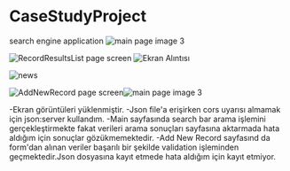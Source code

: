 # CaseStudyProject
 search engine application
![main page image 3](https://user-images.githubusercontent.com/96765916/189650887-b70cac40-7002-4cbe-a1af-3b24c9574cdd.PNG)

![RecordResultsList page screen](https://user-images.githubusercontent.com/96765916/189633813-25797bbb-8c35-4eb0-bf35-2eb045d59fb3.PNG)
![Ekran Alıntısı](https://user-images.githubusercontent.com/96765916/189634857-5e78a38d-3194-420b-886b-35cad87303e7.PNG)

 ![news](https://user-images.githubusercontent.com/96765916/189635840-51d2e673-89fe-4958-a6ea-399dcef6f581.PNG)

![AddNewRecord page screen](https://user-images.githubusercontent.com/96765916/189633558-99b6a9ee-dc58-49a5-a2b6-3479919fbc95.PNG)![main page image 3](https://user-images.githubusercontent.com/96765916/189633607-52fd3e9c-82d5-45d1-adbd-d4d66d80b21f.PNG)

-Ekran görüntüleri yüklenmiştir.
-Json file'a erişirken cors uyarısı almamak için json:server kullandım.
-Main sayfasında search bar arama işlemini gerçekleştirmekte fakat verileri arama sonuçları sayfasına aktarmada hata aldığım için sonuçlar gözükmemektedir.
-Add New Record sayfasınd da form'dan alınan veriler başarılı bir şekilde validation işleminden geçmektedir.Json dosyasına kayıt etmede hata aldığım için kayıt etmiyor.
